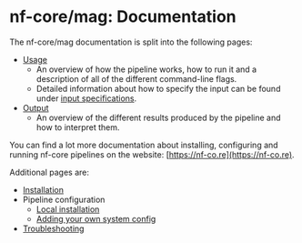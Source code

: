 # nf-core/mag: Documentation

The nf-core/mag documentation is split into the following pages:

* [Usage](usage.md)
  * An overview of how the pipeline works, how to run it and a description of all of the different command-line flags.
  * Detailed information about how to specify the input can be found under [input specifications](usage.md#input_specifications).
* [Output](output.md)
  * An overview of the different results produced by the pipeline and how to interpret them.

You can find a lot more documentation about installing, configuring and running nf-core pipelines on the website: [https://nf-co.re](https://nf-co.re).

Additional pages are:

* [Installation](https://nf-co.re/usage/installation)
* Pipeline configuration
  * [Local installation](https://nf-co.re/usage/local_installation)
  * [Adding your own system config](https://nf-co.re/usage/adding_own_config)
* [Troubleshooting](https://nf-co.re/usage/troubleshooting)
